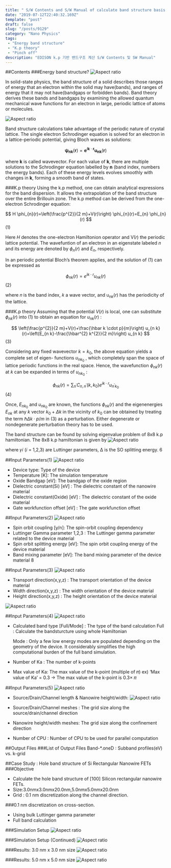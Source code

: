 ```yaml
---
title: " S/W Contents and S/W Manual of calculate band structure basis k.p/k.p 기반 밴드구조 계산 S/W Contents 및 SW Manual"
date: "2019-07-12T22:40:32.169Z"
template: "post"
draft: false
slug: "/posts/9129"
category: "Nano Physics"
tags: 
 - "Energy band structure"
 - "K.p theory"
 - "Pinch off"
description: "EDISON k.p 기반 밴드구조 계산 S/W Contents 및 SW Manual"
---
```

##Contents
###Energy band structure?
![Aspect ratio](/media/POST/9129/0.jpg)

In solid-state physics, the band structure of a solid describes those ranges of energy that an electron within the solid may have(bands), and ranges of energy that it may not have(bandgaps or forbidden bands). Band theory derives these bands and bandgaps by examining the allowed quantum mechanical wave functions for an electron in large, periodic lattice of atoms or molecules.

![Aspect ratio](/media/POST/9129/1.jpg)

Band structure calculations take advantage of the periodic nature of crystal lattice.
The single electron Schrodinger equation is solved for an electron in a lattice-periodic potential, giving Bloch waves as solutions:

$$
\boldsymbol{\psi}_{\boldsymbol{n} \boldsymbol{k}}(\boldsymbol{r})=\boldsymbol{e}^{i \boldsymbol{k} \cdot \boldsymbol{r}} \boldsymbol{u}_{\boldsymbol{n} \boldsymbol{k}}(\boldsymbol{r})
$$

where $\mathbf{k}$ is called wavevector. For each value of $\mathbf{k}$, there are multiple solutions to the Schrodinger equation labelled by $\boldsymbol{n}$ (band index, numbers the energy bands). Each of these energy levels evolves smoothly with changes in $\mathbf{k}$, forming a smooth band of states.


###K.p theory
Using the k.p method, one can obtain analytical expressions for the band dispersion. It allows the extrapolation of the band structure over the entire Brillouin zone. The k.p method can be derived from the one-electron Schrodinger equation:


$$
H \phi_{n}(r)=\left(\frac{p^{2}}{2 m}+V(r)\right) \phi_{n}(r)=E_{n} \phi_{n}(r)
$$
(1)

Here 𝐻 denotes the one-electron Hamiltonion operator and V(𝑟) the periodic lattice potential. The wavefuntion of an electron in an eigenstate labeled 𝑛 and its energy are denoted by $\phi_{n}(r)$ and $E_{n}$, respectively.

In an periodic potential Bloch’s theorem applies, and the solution of (1) can be expressed as

$$
\phi_{n k}(r)=e^{i k \cdot r} u_{n k}(r)
$$
(2)

where 𝑛 is the band index, 𝑘 a wave vector, and $\mathrm{u}_{\mathrm{n} k}(r)$ has the periodicity of the lattice.



###K.p theory
Assuming that the potential $V(r)$ is local, one can substitute $\phi_{n k}(r)$ into (1) to obtain an equation for $u_{n k}(r)$ :

$$
\left(\frac{p^{2}}{2 m}+V(r)+\frac{\hbar k \cdot p}{m}\right) u_{n k}(r)=\left(E_{n k}-\frac{\hbar^{2} k^{2}}{2 m}\right) u_{n k}
$$
(3)

Considering any fixed wavevector $k=k_{0}$, the above equation yields a complete set of eigen- functions $u_{n k_{0}}$ , which completely span the space of lattice periodic functions in the real space.
Hence, the wavefunction $\phi_{n k}(r)$ at 𝑘 can be expanded in terms of $u_{n k_{0}}$ :

$$
\phi_{n k}(r)=\sum_{n^{\prime}} C_{n, n^{\prime}}\left(k, k_{0}\right) e^{i k \cdot r} u_{n^{\prime} k_{0}}
$$
(4)

Once, $E_{n k_{0}}$ and $u_{n k_{0}}$ are known, the functions $\phi_{n k}(r)$ and the eigenenergies $E_{n k}$ at any $k$ vector $k_{0}+\Delta k$ in the vicinity of $k_{0}$ can be obtained by treating the term $\hbar \Delta k \cdot p / m$ in (3) as a perturbation. Either degenerate or nondegenerate perturbation theory has to be used.




The band structure can be found by solving eigenvalue problem of 8x8 k.p hamiltonian.
The 8x8 k.p hamiltonian is given by
![Aspect ratio](/media/POST/9129/2.jpg)

where 𝛾𝑖 (𝑖 = 1,2,3) are Luttinger parameters, Δ is the SO splitting energy. 6
   
##Input Parameters(1)
![Aspect ratio](/media/POST/9129/3.jpg)

- Device type: Type of the device
- Temperature [K]: The simulation temperature
- Oxide Bandgap [eV]: The bandgap of the oxide region
- Dielectric constant(Si) [eV] : The dielectric constant of the nanowire material 
- Dielectric constant(Oxide) [eV] : The dielectric constant of the oxide material 
- Gate workfunction offset [eV] : The gate workfunction offset

##Input Parameters(2)
![Aspect ratio](/media/POST/9129/4.jpg)

- Spin orbit coupling [y/n]: The spin-orbit coupling dependency
- Luttinger Gamma parameter 1,2,3 : The Luttinger gamma parameter related to the device material
- Spin orbit splitting energy [eV]: The spin orbit coupling energy of the device material
- Band mixing parameter [eV]: The band mixing parameter of the device material 8

##Input Parameters(3)
![Aspect ratio](/media/POST/9129/5.jpg)

- Transport direction(x,y,z) : The transport orientation of the device material 
- Width direction(x,y,z) : The width orientation of the device material
- Height direction(x,y,z) : The height orientation of the device material

![Aspect ratio](/media/POST/9129/6.jpg)


##Input Parameters(4)
![Aspect ratio](/media/POST/9129/7.jpg)

- Calculated band type [Full/Mode] : The type of the band calculation
    Full : Calculate the bandsturcture using whole Hamiltonian
    
    Mode : Only a few low energy modes are populated depending on the geometry of the device. It considerably simplifies the high computational burden of the full band simulation.
- Number of Ka : The number of k-points
- Max value of Ka: The max value of the k-point (multiple of 𝜋)
    ex) ‘Max value of Ka’ = 0.3 $\rightarrow$ The max value of the k-point is 0.3× 𝜋

 ##Input Parameters(5)
![Aspect ratio](/media/POST/9129/8.jpg)

- Source/Drain/Channel length & Nanowire height/width:
![Aspect ratio](/media/POST/9129/9.jpg)

- Source/Drain/Channel meshes : The grid size along the source/drain/channel direction 
- Nanowire height/width meshes: The grid size along the confinement direction
- Number of CPU : Number of CPU to be used for parallel computation


##Output Files
###List of Output Files
Band-*.oneD : Subband profiles(eV) vs. k-grid


##Case Study : Hole band structure of Si Rectangular Nanowire FETs
###Objective
- Calculate the hole band structure of [100] Silicon rectangular nanowire FETs. 
- Size:3.0nmx3.0nmx20.0nm,5.0nmx5.0nmx20.0nm
- Grid : 0.1 nm discretization along the channel direction.

###0.1 nm discretization on cross-section. 
- Using bulk Luttinger gamma parameter
- Full band calculation

###Simulation Setup
![Aspect ratio](/media/POST/9129/10.jpg)


###Simulation Setup (Continued)
![Aspect ratio](/media/POST/9129/11.jpg)
  
###Results: 3.0 nm x 3.0 nm size
![Aspect ratio](/media/POST/9129/12.jpg)
    
###Results: 5.0 nm x 5.0 nm size
![Aspect ratio](/media/POST/9129/13.jpg)

    